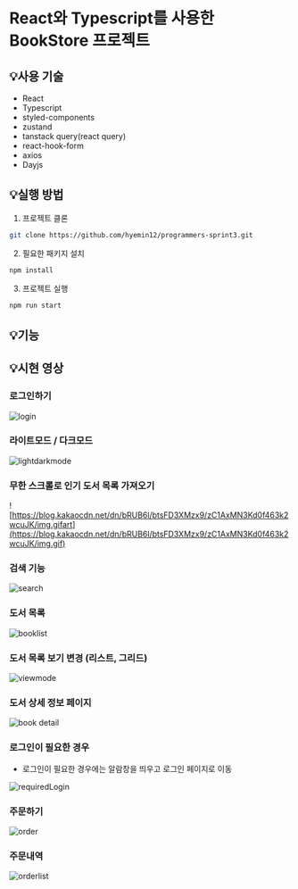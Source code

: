 # React와 Typescript를 사용한 BookStore 프로젝트

## 💡사용 기술

- React
- Typescript
- styled-components
- zustand
- tanstack query(react query)
- react-hook-form
- axios
- Dayjs

## 💡실행 방법

1. 프로젝트 클론

```bash
git clone https://github.com/hyemin12/programmers-sprint3.git
```

2. 필요한 패키지 설치

```bash
npm install
```

3. 프로젝트 실행

```bash
npm run start
```

## 💡기능

## 💡시현 영상

### 로그인하기

![login](https://github.com/hyemin12/programmers-sprint3/assets/66300732/c1fd76c5-3643-48f7-8c70-db76513944f0)

### 라이트모드 / 다크모드

![lightdarkmode](https://github.com/hyemin12/programmers-sprint3/assets/66300732/3dec1411-19cb-424a-bbbb-f02e6e4e4692)

### 무한 스크롤로 인기 도서 목록 가져오기

![https://blog.kakaocdn.net/dn/bRUB6l/btsFD3XMzx9/zC1AxMN3Kd0f463k2wcuJK/img.gifart](https://blog.kakaocdn.net/dn/bRUB6l/btsFD3XMzx9/zC1AxMN3Kd0f463k2wcuJK/img.gif)

### 검색 기능

![search](https://github.com/hyemin12/programmers-sprint3/assets/66300732/fef140e6-2720-4ce1-ae1c-2c98b3ac7c70)

### 도서 목록

![booklist](https://github.com/hyemin12/programmers-sprint3/assets/66300732/55bb7fe1-e1a2-457c-b2eb-f16a010cf75d)

### 도서 목록 보기 변경 (리스트, 그리드)

![viewmode](https://github.com/hyemin12/programmers-sprint3/assets/66300732/4b1640b1-1532-4514-8717-76d84c6f28ed)

### 도서 상세 정보 페이지

![book detail](https://github.com/hyemin12/programmers-sprint3/assets/66300732/08441cf5-8c3d-4d64-a819-bf98da535d17)

### 로그인이 필요한 경우

- 로그인이 필요한 경우에는 알람창을 띄우고 로그인 페이지로 이동

![requiredLogin](https://github.com/hyemin12/programmers-sprint3/assets/66300732/f77f9bff-cdd7-43d2-b32f-ed3847329285)

### 주문하기

![order](https://github.com/hyemin12/programmers-sprint3/assets/66300732/fbae843d-15e5-4bfb-95fa-8d1abd0e613d)

### 주문내역

![orderlist](https://github.com/hyemin12/programmers-sprint3/assets/66300732/cce19e95-23e9-457a-9b98-e57afab7faaa)
